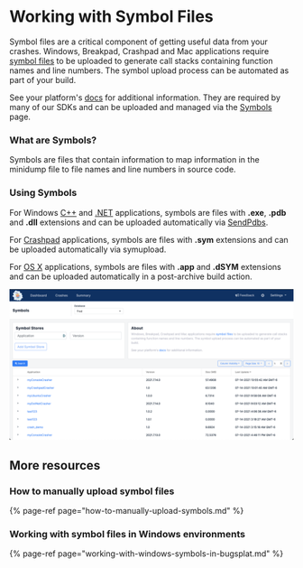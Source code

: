 # Working with Symbol Files

Symbol files are a critical component of getting useful data from your crashes. Windows, Breakpad, Crashpad and Mac applications require [symbol files](https://www.bugsplat.com/resources/development/guide-to-symbol-files/) to be uploaded to generate call stacks containing function names and line numbers. The symbol upload process can be automated as part of your build.

See your platform's [docs](https://www.bugsplat.com/docs/sdk/) for additional information. They are required by many of our SDKs and can be uploaded and managed via the [Symbols](https://app.bugsplat.com/v2/symbols) page.

### What are Symbols?

Symbols are files that contain information to map information in the minidump file to file names and line numbers in source code.

### Using Symbols

For Windows [C++](https://www.bugsplat.com/docs/sdk/cplusplus) and [.NET](https://www.bugsplat.com/docs/sdk/dot-net) applications, symbols are files with **.exe**, **.pdb** and **.dll** extensions and can be uploaded automatically via [SendPdbs](https://www.bugsplat.com/docs/faq/sendpdbs/).

For [Crashpad](https://www.bugsplat.com/docs/sdk/crashpad) applications, symbols are files with **.sym** extensions and can be uploaded automatically via symupload.

For [OS X](https://www.bugsplat.com/docs/sdk/os-x) applications, symbols are files with **.app** and **.dSYM** extensions and can be uploaded automatically in a post-archive build action.

![](../../../.gitbook/assets/screen-shot-2021-07-14-at-4.39.12-pm.png)



## More resources

### How to manually upload symbol files 

{% page-ref page="how-to-manually-upload-symbols.md" %}

### Working with symbol files in Windows environments

{% page-ref page="working-with-windows-symbols-in-bugsplat.md" %}



